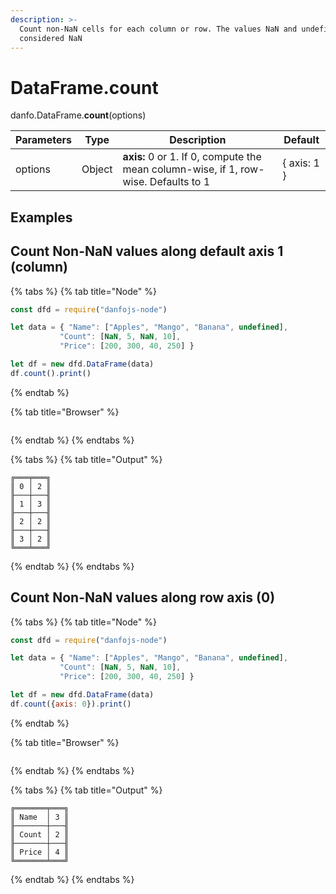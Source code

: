 ```yaml
---
description: >-
  Count non-NaN cells for each column or row. The values NaN and undefined are
  considered NaN
---
```


# DataFrame.count

danfo.DataFrame.**count**(options)

| Parameters | Type   | Description                                                                         | Default     |
| ---------- | ------ | ----------------------------------------------------------------------------------- | ----------- |
| options    | Object | **axis:** 0 or 1. If 0, compute the mean column-wise, if 1, row-wise. Defaults to 1 | { axis: 1 } |

## **Examples**

## Count Non-NaN values along default axis 1 (column)

{% tabs %}
{% tab title="Node" %}
```javascript
const dfd = require("danfojs-node")

let data = { "Name": ["Apples", "Mango", "Banana", undefined],
           "Count": [NaN, 5, NaN, 10],
           "Price": [200, 300, 40, 250] }

let df = new dfd.DataFrame(data)
df.count().print()
```
{% endtab %}

{% tab title="Browser" %}
```
```
{% endtab %}
{% endtabs %}

{% tabs %}
{% tab title="Output" %}
```
╔═══╤═══╗
║ 0 │ 2 ║
╟───┼───╢
║ 1 │ 3 ║
╟───┼───╢
║ 2 │ 2 ║
╟───┼───╢
║ 3 │ 2 ║
╚═══╧═══╝
```
{% endtab %}
{% endtabs %}

## Count Non-NaN values along row axis (0)

{% tabs %}
{% tab title="Node" %}
```javascript
const dfd = require("danfojs-node")

let data = { "Name": ["Apples", "Mango", "Banana", undefined],
           "Count": [NaN, 5, NaN, 10],
           "Price": [200, 300, 40, 250] }

let df = new dfd.DataFrame(data)
df.count({axis: 0}).print()
```
{% endtab %}

{% tab title="Browser" %}
```
```
{% endtab %}
{% endtabs %}

{% tabs %}
{% tab title="Output" %}
```
╔═══════╤═══╗
║ Name  │ 3 ║
╟───────┼───╢
║ Count │ 2 ║
╟───────┼───╢
║ Price │ 4 ║
╚═══════╧═══╝
```
{% endtab %}
{% endtabs %}

##
